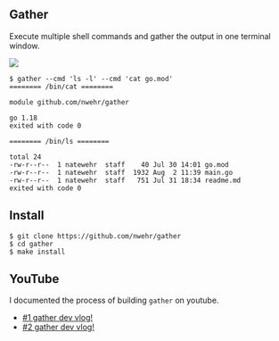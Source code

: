 ## Gather

Execute multiple shell commands and gather the output in one terminal window.

![](https://drone.errorcode.io/api/badges/natewehr/gather/status.svg)

```
$ gather --cmd 'ls -l' --cmd 'cat go.mod'
======== /bin/cat ========

module github.com/nwehr/gather

go 1.18
exited with code 0

======== /bin/ls ========

total 24
-rw-r--r--  1 natewehr  staff    40 Jul 30 14:01 go.mod
-rw-r--r--  1 natewehr  staff  1932 Aug  2 11:39 main.go
-rw-r--r--  1 natewehr  staff   751 Jul 31 18:34 readme.md
exited with code 0
```

## Install

```
$ git clone https://github.com/nwehr/gather
$ cd gather
$ make install
```

## YouTube

I documented the process of building `gather` on youtube. 

* [#1 gather dev vlog!](https://www.youtube.com/watch?v=s8CkL0WU1s0)
* [#2 gather dev vlog!](https://www.youtube.com/watch?v=2FIvfAAPDOg)